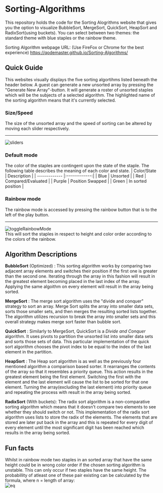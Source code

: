 # Sorting-Algorithms

This repository holds the code for the Sorting Alogrithms website that gives you the option to visualize BubbleSort, MergeSort, QuickSort, HeapSort and RadixSort(using buckets). You can select between two themes: the standard theme with blue staples or the rainbow theme.

Sorting Algorithm webpage URL:
(Use FireFox or Chrome for the best experience) https://qodemaster.github.io/Sorting-Algorithms/


## Quick Guide
This websites visually displays the five sorting algortihms listed beneath the header below.
A guest can generate a new unsorted array by pressing the "Generate New Array"-button. It will generate a roster of unsorted staples which will be the subjects of a selected algorithm. The highlighted name of the sorting algorithm means that it's currently selected.

### Size/Speed
The size of the unsorted array and the speed of sorting can be altered by moving each slider respectively.
___
![sliders](https://user-images.githubusercontent.com/59826211/162976032-95dfe926-eac8-43bd-955f-8e67be811802.PNG)

### Default mode
The color of the staples are contingent upon the state of the staple. The following table describes the meaning of each color and state.
| Color/State     | Description |
| ------------- |:-------------:|
| Blue      | Unsorted |
| Red     | Compared/Evaluated |
| Purple | Position Swapped |
| Green | In sorted position  |

### Rainbow mode
The rainbow mode is accessed by pressing the rainbow button that is to the left of the play button.
___
![toggleRainbowMode](https://user-images.githubusercontent.com/59826211/163394658-d639dbbd-61e2-4473-bfd6-0d38d7a1ed58.PNG)
<br />
This will sort the staples in respect to height and color order according to the colors of the rainbow.

## Algorithm Descriptions
**BubbleSort** (Optimized)  : This sorting algorithm works by comparing two adjacent array elements and switches their position if the first one is greater than the second one. Iterating through the array in this fashion will result in the greatest element becoming placed in the last index of the array. Applying the same algoithm on every element will result in the array being sorted.

**MergeSort**               : The merge sort algorithm uses the "divide and conquer" strategy to sort an array. Merge Sort splits the array into smaller data sets, sorts those smaller sets, and then merges the resulting sorted lists together. The algorithm utilizes recursion to break the array into smaller sets and this overall strategy makes merge sort faster than bubble sort.

**QuickSort**               : Similarly to MergeSort, QuickSort is a *Divide and Conquer* algorithm. It uses pivots to partition the unsorted list into smaller data sets and sorts those sets of data. This particular implementation of the quick sort algorithm chooses the pivot index to be equal to the index of the last element in the partition.

**HeapSort**                : The Heap sort algorithm is as well as the previously four mentioned algorithm a comparison based sorter. It rearranges the contents of the array so that it resembles a priority queue. This action results in the greatest element being the first element. Switching the first with the element and the last element will cause the list to be sorted for that one element.  Turning the array(excluding the last element) into priority queue and repeating the process with result in the array being sorted.

**RadixSort** (With buckets): The radix sort algorithm is a non-comparative sorting algorithm which means that it doesn't compare two elements to see whether they should switch or not. This implementation of the radix sort algorithm uses lists to store the radix of the elements. The elements that are stored are later put back in the array and this is repeated for every digit of every element until the most significant digit has been reached which results in the array being sorted.

## Fun facts
Whilst in rainbow mode two staples in an sorted array that have the same height could be in wrong color order if the chosen sorting algorithm is unstable. This can only occur if two staples have the same height. The probabillity of atleast one of these pair existing can be calculated by the formula, where n = length of array:
<br/>
![eq](https://user-images.githubusercontent.com/59826211/163401784-a5b8fdae-ce5a-4ba0-8f6f-e912b90cd11c.PNG)
